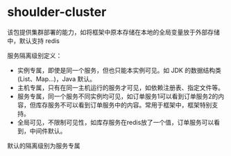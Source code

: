 # shoulder-cluster

该包提供集群部署的能力，如将框架中原本存储在本地的全局变量放于外部存储中，默认支持 redis

服务隔离级别定义：
- 实例专属，即使是同一个服务，但也只能本实例可见。如 JDK 的数据结构类(List、Map...)，Java 默认。
- 主机专属，只有在同一主机运行的服务才可见，如依赖注册表、指定文件等。
- 服务专属，同一个服务不同实例均可见，如订单服务1可以看到订单服务2的内容，但库存服务不可以看到订单服务中的内容。常用于框架中，框架特别支持。
- 全局可见，不限制可见性，如库存服务在redis放了一个值，订单服务可以看到，中间件默认。

默认的隔离级别为服务专属